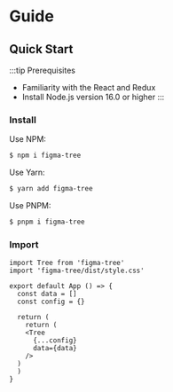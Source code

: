 # Guide

## Quick Start

:::tip Prerequisites

- Familiarity with the React and Redux
- Install Node.js version 16.0 or higher
  :::

### Install

Use NPM:

```bash
$ npm i figma-tree
```

Use Yarn:

```bash
$ yarn add figma-tree
```

Use PNPM:

```bash
$ pnpm i figma-tree
```

<!-- Using figma-tree from CDN -->

### Import

```tsx
import Tree from 'figma-tree'
import 'figma-tree/dist/style.css'

export default App () => {
  const data = []
  const config = {}

  return (
    return (
    <Tree
      {...config}
      data={data}
    />
  )
  )
}
```
